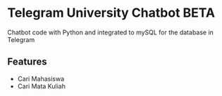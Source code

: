 # Telegram University Chatbot BETA
Chatbot code with Python and integrated to mySQL for the database in Telegram

## Features
- Cari Mahasiswa
- Cari Mata Kuliah
